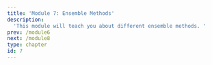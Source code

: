 ```yaml
---
title: 'Module 7: Ensemble Methods'
description:
  'This module will teach you about different ensemble methods. '
prev: /module6
next: /module8
type: chapter
id: 7
---
```

